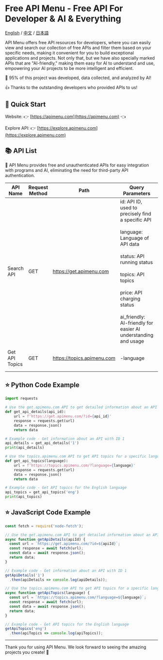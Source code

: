 # Free API Menu - Free API For Developer & AI & Everything

[English](./readme.md) / [中文](./readme-chs.md) / [日本語](./readme-jp.md) 

API Menu offers free API resources for developers, where you can easily view and search our collection of free APIs and filter them based on your specific needs, making it convenient for you to build exceptional applications and projects. Not only that, but we have also specially marked APIs that are "AI-friendly," making them easy for AI to understand and use, empowering your AI projects to be more intelligent and efficient.

🤖 95% of this project was developed, data collected, and analyzed by AI!

👍 Thanks to the outstanding developers who provided APIs to us!

## 🚀 Quick Start

Website: 👉 [https://apimenu.com](https://apimenu.com) 👈

Explore API: 👉 [https://explore.apimenu.com](https://explore.apimenu.com) 

## 📚 API List

🦾 API Menu provides free and unauthenticated APIs for easy integration with programs and AI, eliminating the need for third-party API authentication.

| API Name                  | Request Method | Path                  | Query Parameters                                      | Description                   |
|--------------------------|----------------|-----------------------|-------------------------------------------------------|-------------------------------|
| Search API          | GET     | https://get.apimenu.com   | id: API ID, used to precisely find a specific API </br></br> language: Language of API data </br></br> status: API running status </br></br> topics: API topics </br></br> price: API charging status </br></br> ai_friendly: AI-friendly for easier AI understanding and usage   | Get detailed information about an API, supports multiple parameters for filtering.</br></br>When passing the 'id', it will return a single API with detailed documentation (if available).             |
| Get API Topics       | GET     | https://topics.apimenu.com| -language   | Get API topics based on the specified language  |

## ⭐️ Python Code Example

```python
import requests

# Use the get.apimenu.com API to get detailed information about an API
def get_api_details(api_id):
    url = f'https://get.apimenu.com/?id={api_id}'
    response = requests.get(url)
    data = response.json()
    return data

# Example code - Get information about an API with ID 1
api_details = get_api_details('1')
print(api_details)

# Use the topics.apimenu.com API to get API topics for a specific language
def get_api_topics(language):
    url = f'https://topics.apimenu.com/?language={language}'
    response = requests.get(url)
    data = response.json()
    return data

# Example code - Get API topics for the English language
api_topics = get_api_topics('eng')
print(api_topics)
```

## ⭐️ JavaScript Code Example

```javascript
const fetch = require('node-fetch');

// Use the get.apimenu.com API to get detailed information about an API
async function getApiDetails(apiId) {
  const url = `https://get.apimenu.com/?id=${apiId}`;
  const response = await fetch(url);
  const data = await response.json();
  return data;
}

// Example code - Get information about an API with ID 1
getApiDetails('1')
  .then(apiDetails => console.log(apiDetails));

// Use the topics.apimenu.com API to get API topics for a specific language
async function getApiTopics(language) {
  const url = `https://topics.apimenu.com/?language=${language}`;
  const response = await fetch(url);
  const data = await response.json();
  return data;
}

// Example code - Get API topics for the English language
getApiTopics('eng')
  .then(apiTopics => console.log(apiTopics));
```


---

Thank you for using API Menu. We look forward to seeing the amazing projects you create! 🚀

